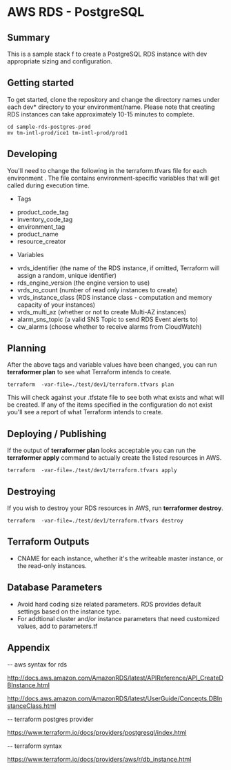 # AWS RDS - PostgreSQL

## Summary
This is a sample stack f to create a PostgreSQL RDS instance with dev appropriate sizing and configuration. 

## Getting started
To get started, clone the repository and change the directory names under each dev* directory to your environment/name. Please note that creating RDS instances can take approximately 10-15 minutes to complete.

```
cd sample-rds-postgres-prod
mv tm-intl-prod/ice1 tm-intl-prod/prod1
```
## Developing
You'll need to change the following in the terraform.tfvars file for each environment . The file contains environment-specific variables that will get called during execution time.

* Tags
 - product_code_tag 
 - inventory_code_tag
 - environment_tag
 - product_name
 - resource_creator

* Variables

 - vrds_identifier (the name of the RDS instance, if omitted, Terraform will assign a random, unique identifier)
 - rds_engine_version (the engine version to use)
 - vrds_ro_count (number of read only instances to create)
 - vrds_instance_class (RDS instance class - computation and memory capacity of your instances)
 - vrds_multi_az (whether or not to create Multi-AZ instances)
 - alarm_sns_topic (a valid SNS Topic to send RDS Event alerts to)
 - cw_alarms (choose whether to receive alarms from CloudWatch)


## Planning
After the above tags and variable values have been changed, you can run <strong>terraformer plan</strong> to see what Terraform intends to create.

```
terraform  -var-file=./test/dev1/terraform.tfvars plan
```

This will check against your .tfstate file to see both what exists and what will be created. If any of the items specified in the configuration do not exist you'll see a report of what Terraform intends to create.

## Deploying / Publishing
If the output of <strong>terraformer plan</strong> looks acceptable you can run the <strong>terraformer apply</strong> command to actually create the listed resources in AWS.

```
terraform  -var-file=./test/dev1/terraform.tfvars apply
```

## Destroying
If you wish to destroy your RDS resources in AWS, run <strong>terraformer destroy</strong>.

```
terraform  -var-file=./test/dev1/terraform.tfvars destroy
```

## Terraform Outputs

  * CNAME for each instance, whether it's the writeable master instance, or the read-only instances.

## Database Parameters
  * Avoid hard coding size related parameters. RDS provides default settings based on the instance type.
  * For addtional cluster and/or instance parameters that need customized values, add to parameters.tf

## Appendix

-- aws syntax for rds

http://docs.aws.amazon.com/AmazonRDS/latest/APIReference/API_CreateDBInstance.html

http://docs.aws.amazon.com/AmazonRDS/latest/UserGuide/Concepts.DBInstanceClass.html

-- terraform postgres provider

https://www.terraform.io/docs/providers/postgresql/index.html

-- terraform syntax

https://www.terraform.io/docs/providers/aws/r/db_instance.html



